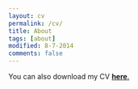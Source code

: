 ```yaml
---
layout: cv
permalink: /cv/
title: About
tags: [about]
modified: 8-7-2014
comments: false
---
```



You can also download my CV <a href="https://drive.google.com/open?id=0B8T48xcUkdetWHliaEtrTGdPcm8"><b>here</b>.
